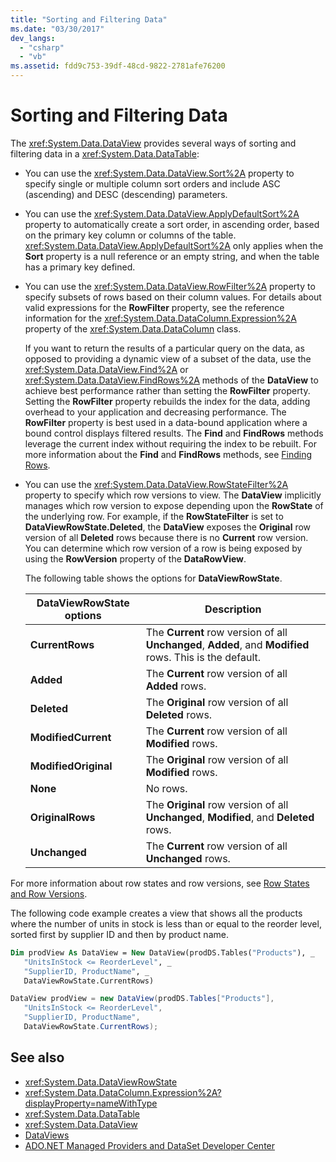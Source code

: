 ```yaml
---
title: "Sorting and Filtering Data"
ms.date: "03/30/2017"
dev_langs: 
  - "csharp"
  - "vb"
ms.assetid: fdd9c753-39df-48cd-9822-2781afe76200
---
```

# Sorting and Filtering Data
The <xref:System.Data.DataView> provides several ways of sorting and filtering data in a <xref:System.Data.DataTable>:  
  
-   You can use the <xref:System.Data.DataView.Sort%2A> property to specify single or multiple column sort orders and include ASC (ascending) and DESC (descending) parameters.  
  
-   You can use the <xref:System.Data.DataView.ApplyDefaultSort%2A> property to automatically create a sort order, in ascending order, based on the primary key column or columns of the table. <xref:System.Data.DataView.ApplyDefaultSort%2A> only applies when the **Sort** property is a null reference or an empty string, and when the table has a primary key defined.  
  
-   You can use the <xref:System.Data.DataView.RowFilter%2A> property to specify subsets of rows based on their column values. For details about valid expressions for the **RowFilter** property, see the reference information for the <xref:System.Data.DataColumn.Expression%2A> property of the <xref:System.Data.DataColumn> class.  
  
     If you want to return the results of a particular query on the data, as opposed to providing a dynamic view of a subset of the data, use the <xref:System.Data.DataView.Find%2A> or <xref:System.Data.DataView.FindRows%2A> methods of the **DataView** to achieve best performance rather than setting the **RowFilter** property. Setting the **RowFilter** property rebuilds the index for the data, adding overhead to your application and decreasing performance. The **RowFilter** property is best used in a data-bound application where a bound control displays filtered results. The **Find** and **FindRows** methods leverage the current index without requiring the index to be rebuilt. For more information about the **Find** and **FindRows** methods, see [Finding Rows](../../../../../docs/framework/data/adonet/dataset-datatable-dataview/finding-rows.md).  
  
-   You can use the <xref:System.Data.DataView.RowStateFilter%2A> property to specify which row versions to view. The **DataView** implicitly manages which row version to expose depending upon the **RowState** of the underlying row. For example, if the **RowStateFilter** is set to **DataViewRowState.Deleted**, the **DataView** exposes the **Original** row version of all **Deleted** rows because there is no **Current** row version. You can determine which row version of a row is being exposed by using the **RowVersion** property of the **DataRowView**.  
  
     The following table shows the options for **DataViewRowState**.  
  
    |DataViewRowState options|Description|  
    |------------------------------|-----------------|  
    |**CurrentRows**|The **Current** row version of all **Unchanged**, **Added**, and **Modified** rows. This is the default.|  
    |**Added**|The **Current** row version of all **Added** rows.|  
    |**Deleted**|The **Original** row version of all **Deleted** rows.|  
    |**ModifiedCurrent**|The **Current** row version of all **Modified** rows.|  
    |**ModifiedOriginal**|The **Original** row version of all **Modified** rows.|  
    |**None**|No rows.|  
    |**OriginalRows**|The **Original** row version of all **Unchanged**, **Modified**, and **Deleted** rows.|  
    |**Unchanged**|The **Current** row version of all **Unchanged** rows.|  
  
 For more information about row states and row versions, see [Row States and Row Versions](../../../../../docs/framework/data/adonet/dataset-datatable-dataview/row-states-and-row-versions.md).  
  
 The following code example creates a view that shows all the products where the number of units in stock is less than or equal to the reorder level, sorted first by supplier ID and then by product name.  
  
```vb  
Dim prodView As DataView = New DataView(prodDS.Tables("Products"), _  
   "UnitsInStock <= ReorderLevel", _  
   "SupplierID, ProductName", _  
   DataViewRowState.CurrentRows)  
```  
  
```csharp  
DataView prodView = new DataView(prodDS.Tables["Products"],  
   "UnitsInStock <= ReorderLevel",  
   "SupplierID, ProductName",  
   DataViewRowState.CurrentRows);  
```  
  
## See also
- <xref:System.Data.DataViewRowState>
- <xref:System.Data.DataColumn.Expression%2A?displayProperty=nameWithType>
- <xref:System.Data.DataTable>
- <xref:System.Data.DataView>
- [DataViews](../../../../../docs/framework/data/adonet/dataset-datatable-dataview/dataviews.md)
- [ADO.NET Managed Providers and DataSet Developer Center](https://go.microsoft.com/fwlink/?LinkId=217917)
